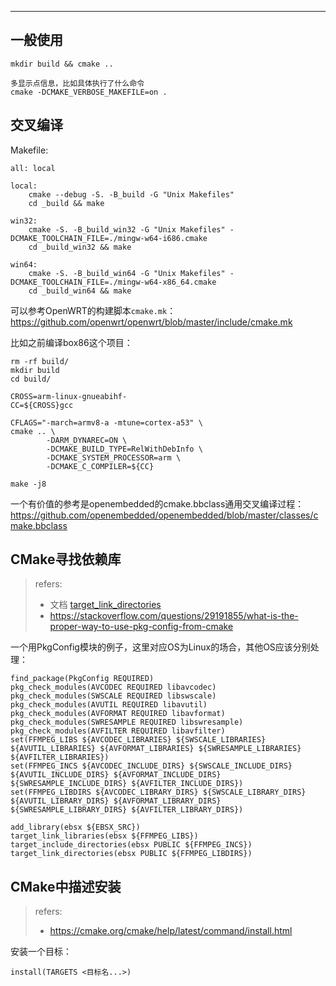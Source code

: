

---



## 一般使用

```
mkdir build && cmake ..

多显示点信息，比如具体执行了什么命令
cmake -DCMAKE_VERBOSE_MAKEFILE=on .
```



## 交叉编译

Makefile:

```
all: local

local:
	cmake --debug -S. -B_build -G "Unix Makefiles"
	cd _build && make

win32:
	cmake -S. -B_build_win32 -G "Unix Makefiles" -DCMAKE_TOOLCHAIN_FILE=./mingw-w64-i686.cmake
	cd _build_win32 && make

win64:
	cmake -S. -B_build_win64 -G "Unix Makefiles" -DCMAKE_TOOLCHAIN_FILE=./mingw-w64-x86_64.cmake
	cd _build_win64 && make
```



可以参考OpenWRT的构建脚本`cmake.mk`：https://github.com/openwrt/openwrt/blob/master/include/cmake.mk

比如之前编译box86这个项目：

```
rm -rf build/
mkdir build
cd build/

CROSS=arm-linux-gnueabihf-
CC=${CROSS}gcc

CFLAGS="-march=armv8-a -mtune=cortex-a53" \
cmake .. \
        -DARM_DYNAREC=ON \
        -DCMAKE_BUILD_TYPE=RelWithDebInfo \
        -DCMAKE_SYSTEM_PROCESSOR=arm \
        -DCMAKE_C_COMPILER=${CC}

make -j8
```

一个有价值的参考是openembedded的cmake.bbclass通用交叉编译过程：https://github.com/openembedded/openembedded/blob/master/classes/cmake.bbclass



## CMake寻找依赖库

> refers:
>
> - 文档 [target_link_directories](https://cmake.org/cmake/help/latest/command/target_link_directories.html?highlight=link_directories#command:target_link_directories)
> - https://stackoverflow.com/questions/29191855/what-is-the-proper-way-to-use-pkg-config-from-cmake

一个用PkgConfig模块的例子，这里对应OS为Linux的场合，其他OS应该分别处理：

```
find_package(PkgConfig REQUIRED)
pkg_check_modules(AVCODEC REQUIRED libavcodec)
pkg_check_modules(SWSCALE REQUIRED libswscale)
pkg_check_modules(AVUTIL REQUIRED libavutil)
pkg_check_modules(AVFORMAT REQUIRED libavformat)
pkg_check_modules(SWRESAMPLE REQUIRED libswresample)
pkg_check_modules(AVFILTER REQUIRED libavfilter)
set(FFMPEG_LIBS ${AVCODEC_LIBRARIES} ${SWSCALE_LIBRARIES} ${AVUTIL_LIBRARIES} ${AVFORMAT_LIBRARIES} ${SWRESAMPLE_LIBRARIES} ${AVFILTER_LIBRARIES})
set(FFMPEG_INCS ${AVCODEC_INCLUDE_DIRS} ${SWSCALE_INCLUDE_DIRS} ${AVUTIL_INCLUDE_DIRS} ${AVFORMAT_INCLUDE_DIRS} ${SWRESAMPLE_INCLUDE_DIRS} ${AVFILTER_INCLUDE_DIRS})
set(FFMPEG_LIBDIRS ${AVCODEC_LIBRARY_DIRS} ${SWSCALE_LIBRARY_DIRS} ${AVUTIL_LIBRARY_DIRS} ${AVFORMAT_LIBRARY_DIRS} ${SWRESAMPLE_LIBRARY_DIRS} ${AVFILTER_LIBRARY_DIRS})

add_library(ebsx ${EBSX_SRC})
target_link_libraries(ebsx ${FFMPEG_LIBS})
target_include_directories(ebsx PUBLIC ${FFMPEG_INCS})
target_link_directories(ebsx PUBLIC ${FFMPEG_LIBDIRS})
```



## CMake中描述安装

> refers:
>
> - https://cmake.org/cmake/help/latest/command/install.html

安装一个目标：

```
install(TARGETS <目标名...>)
```

